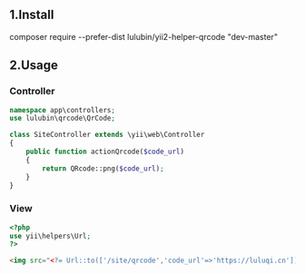 ## 1.Install
composer require --prefer-dist lulubin/yii2-helper-qrcode "dev-master"

## 2.Usage
### Controller
```php
namespace app\controllers;
use lulubin\qrcode\QrCode;

class SiteController extends \yii\web\Controller
{
    public function actionQrcode($code_url)
    {
        return QRcode::png($code_url);
    }
}
```

### View
```php
<?php 
use yii\helpers\Url;
?>
```
```html
<img src="<?= Url::to(['/site/qrcode','code_url'=>'https://luluqi.cn'])?>" />
```